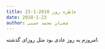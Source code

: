 ```yaml
---
title: خاطره روز 2018-1-23
date: 2018-1-23
author: شعبان محمد حسنی
---
```


امروزم یه روز عادی بود مثل روزای گذشته.